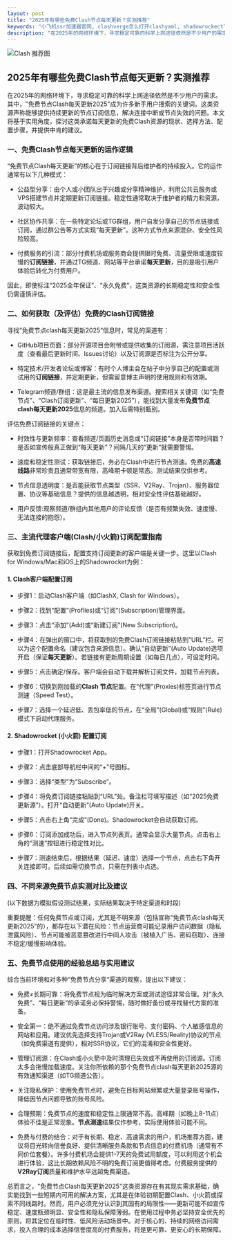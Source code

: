 ```yaml
---
layout: post
title: "2025年有哪些免费Clash节点每天更新？实测推荐"
keywords: "小飞机ssr加速器官网, clashverge怎么打开clashyaml, shadowrockect节点获取, Clash链接显示没有配置文件是怎么回事, clash干什么用的"
description: "在2025年的网络环境下，寻求稳定可靠的科学上网途径依然是不少用户的需求。其中，"免费节点Clash每天更新2025"成为许多新手用户搜索的关键词。这类资源声称能够提供持续更新的节点订阅信息，解决连接中断或节点失效的问题。本文将基于实用角度，探讨这类承诺每天更新的免费Clash资源的现状、选择方法、配置步骤，并提供中肯的建议。"
---
```


![Clash 推荐图](https://clashjd.github.io/assets/img/稳定订阅机场推荐.png)

## 2025年有哪些免费Clash节点每天更新？实测推荐

在2025年的网络环境下，寻求稳定可靠的科学上网途径依然是不少用户的需求。其中，"免费节点Clash每天更新2025"成为许多新手用户搜索的关键词。这类资源声称能够提供持续更新的节点订阅信息，解决连接中断或节点失效的问题。本文将基于实用角度，探讨这类承诺每天更新的免费Clash资源的现状、选择方法、配置步骤，并提供中肯的建议。

### 一、免费Clash节点每天更新的运作逻辑

“免费节点Clash每天更新”的核心在于订阅链接背后维护者的持续投入。它的运作通常有以下几种模式：

- 公益型分享：由个人或小团队出于兴趣或分享精神维护，利用公共云服务或VPS搭建节点并定期更新订阅链接。稳定性通常取决于维护者的精力和资源，波动较大。

- 社区协作共享：在一些特定论坛或TG群组，用户自发分享自己的节点链接或订阅，通过群公告等方式实现“每天更新”。这种方式节点来源混杂、安全性风险较高。

- 付费服务的引流：部分付费机场或服务商会提供限时免费、流量受限或速度较慢的**订阅链接**，并通过TG频道、网站等平台承诺**每天更新**，目的是吸引用户体验后转化为付费用户。

因此，即使标注“2025全年保证”、“永久免费”，这类资源的长期稳定性和安全性仍需谨慎评估。

### 二、如何获取（及评估）免费的Clash订阅链接

寻找”免费节点clash每天更新2025“信息时，常见的渠道有：

- GitHub项目页面：部分开源项目会附带或提供收集的订阅源，需注意项目活跃度（查看最后更新时间、Issues讨论）以及订阅源是否标注为公开分享。

- 特定技术/开发者论坛或博客：有时个人博主会在帖子中分享自己的配置或测试用的**订阅链接**，并定期更新，但需留意博主声明的使用规则和有效期。

- Telegram频道/群组：这是最主流的信息发布渠道。搜索相关关键词（如“免费节点”、“Clash订阅更新”、“每日更新2025”），能找到大量发布**免费节点clash每天更新2025**信息的频道。加入后需特别甄别。

评估免费订阅链接的关键点：

- 时效性与更新频率：查看频道/页面历史消息或“订阅链接”本身是否带时间戳？是否如宣传般真正做到“每天更新”？间隔几天的“更新”就需要警惕。

- 速度和稳定性测试：获取链接后，务必在Clash中进行节点测速。免费的**高速线路**非常珍贵且通常带宽有限，高峰期卡顿是常态。测试结果仅供参考。

- 节点信息透明度：是否能获取节点类型（SSR、V2Ray、Trojan）、服务器位置、协议等基础信息？提供的信息越透明，相对安全性评估基础越好。

- 用户反馈:观察频道/群组内其他用户的评论反馈（是否有频繁失效、速度慢、无法连接的抱怨）。

### 三、主流代理客户端(Clash/小火箭)订阅配置指南

获取到免费订阅链接后，配置支持订阅更新的客户端是关键一步。这里以Clash for Windows/Mac和iOS上的Shadowrocket为例：

#### 1. Clash客户端配置订阅

- 步骤1：启动Clash客户端（如ClashX, Clash for Windows）。

- 步骤2：找到“配置”(Profiles)或“订阅”(Subscription)管理界面。

- 步骤3：点击“添加”(Add)或“新建订阅”(New Subscription)。

- 步骤4：在弹出的窗口中，将获取到的免费Clash订阅链接粘贴到“URL”栏。可以为这个配置命名（建议包含来源信息）。确认“自动更新”(Auto Update)选项开启（保证**每天更新**）。若链接有更新周期设置（如每日几点），可设定时间。

- 步骤5：点击确定/保存。客户端会自动下载并解析订阅文件，加载节点列表。

- 步骤6：切换到刚加载的**Clash 节点**配置。在“代理”(Proxies)标签页进行节点测速（Speed Test）。

- 步骤7：选择一个延迟低、丢包率低的节点，在“全局”(Global)或“规则”(Rule)模式下启动代理服务。

#### 2. Shadowrocket (小火箭) 配置订阅

- 步骤1：打开Shadowrocket App。

- 步骤2：点击底部导航栏中间的“+”号图标。

- 步骤3：选择“类型”为“Subscribe”。

- 步骤4：将免费订阅链接粘贴到“URL”处。备注栏可填写描述（如“2025免费更新源”）。打开“自动更新”(Auto Update)开关。

- 步骤5：点击右上角“完成”(Done)。Shadowrocket会自动获取订阅。

- 步骤6：订阅添加成功后，进入节点列表页。通常会显示大量节点。点击右上角的“测速”按钮进行稳定性对比。

- 步骤7：测速结束后，根据结果（延迟、速度）选择一个节点，点击右下角开关连接即可。后续如需切换节点，只需在列表中点选。

### 四、不同来源免费节点实测对比及建议

(以下数据为模拟假设测试结果，实际结果取决于特定渠道和时段)

重要提醒：任何免费节点或订阅，尤其是不明来源（包括宣称“免费节点clash每天更新2025”的），都存在以下潜在风险：节点运营商可能记录用户访问数据（隐私泄露风险）、节点可能被恶意篡改进行中间人攻击（被植入广告、密码窃取）、连接不稳定/缓慢影响体验。

### 五、免费节点使用的经验总结与实用建议

综合当前环境和对多种”免费节点分享“渠道的观察，提出以下建议：

- 免费≠长期可靠：将免费节点视为临时解决方案或测试途径非常合理。对“永久免费”、“每日更新”的承诺务必保持警惕，随时做好备份或寻找替代方案的准备。

- 安全第一：绝不通过免费节点访问涉及银行账号、支付密码、个人敏感信息的网站和应用。建议优先选择支持Trojan或V2Ray (VLESS/Reality)协议的节点（如免费渠道有提供），相对SSR协议，它们的混淆和安全性更好。

- 管理订阅源：在Clash或小火箭中及时清理已失效或不再使用的订阅源。订阅太多会拖慢加载速度。关注你所依赖的那个免费节点clash每天更新2025源的有效通知渠道（如TG频道公告）。

- 关注隐私保护：使用免费节点时，避免在目标网站频繁或大量登录账号操作，降低因节点问题导致的账号风险。

- 合理预期：免费节点的速度和稳定性上限通常不高。高峰期（如晚上8-11点）体验不佳是正常现象。**节点测速**结果仅作参考，实际使用体验可能不同。

- 免费与付费的结合：对于有长期、稳定、高速需求的用户，机场推荐方面，建议将目光转向信誉良好、提供清晰服务条款和节点信息的付费机场（通常有不同价位套餐）。许多付费机场会提供1-7天的免费试用额度，可以利用这个机会进行体验，这比长期依赖风险不明的免费订阅更值得考虑。付费服务提供的**V2Ray订阅**质量和维护水平远超免费渠道。

总而言之，"免费节点Clash每天更新2025"这类资源存在有其现实需求基础，确实能找到一些短期内可用的解决方案，尤其是在体验初期配置Clash、小火箭或探索不同线路时。然而，用户必须充分认识到其固有的局限性——更新可能不如宣传稳定、速度瓶颈明显、安全性和隐私保障薄弱。在使用过程中务必坚持安全优先的原则，将其定位在临时性、低风险活动场景中。对于核心的、持续的网络访问需求，投入合理的成本选择信誉度高的付费服务，将是更可靠、更安心的长期保障。
